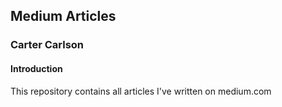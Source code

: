 ## Medium Articles
### Carter Carlson


#### Introduction
This repository contains all articles I've written on medium.com

